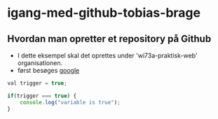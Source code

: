 # igang-med-github-tobias-brage

## Hvordan man opretter et repository på Github

* I dette eksempel skal det oprettes under 'wi73a-praktisk-web' organisationen.
* først besøges [google](https://github.com/wi73a-praktisk-web)

```javascript
val trigger = true;

if(trigger === true) {
    console.log("variable is true");
}